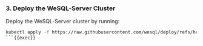 ### 3. Deploy the WeSQL-Server Cluster

Deploy the WeSQL-Server cluster by running:

```bash
kubectl apply -f https://raw.githubusercontent.com/wesql/deploy/refs/heads/main/artifact/wescale-killercoda.yaml
```{{exec}}